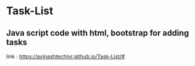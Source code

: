 # Task-List
## Java script code with html, bootstrap for adding tasks 

link : https://avinashtechlvr.github.io/Task-List/#
